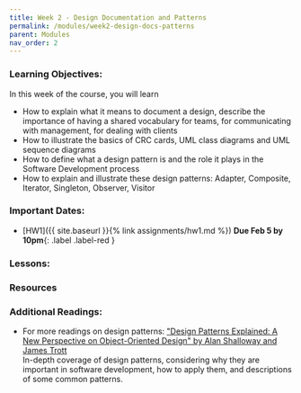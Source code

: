 ```yaml
---
title: Week 2 - Design Documentation and Patterns
permalink: /modules/week2-design-docs-patterns
parent: Modules
nav_order: 2
---
```

### Learning Objectives:

In this week of the course, you will learn
* How to explain what it means to document a design, describe the importance of having a shared vocabulary for teams, for communicating with management, for dealing with clients
* How to illustrate the basics of CRC cards, UML class diagrams and UML sequence diagrams
* How to define what a design pattern is and the role it plays in the Software Development process
* How to explain and illustrate these design patterns: Adapter, Composite, Iterator, Singleton, Observer, Visitor


### Important Dates:
* [HW1]({{ site.baseurl }}{% link assignments/hw1.md %}) **Due Feb 5 by 10pm**{: .label .label-red }

### Lessons:

### Resources


### Additional Readings:
* For more readings on design patterns: ["Design Patterns Explained: A New Perspective on Object-Oriented Design" by Alan Shalloway and James Trott](https://learning.oreilly.com/library/view/design-patterns-explained/0201715945/)<br />In-depth coverage of design patterns, considering why they are important in software development, how to apply them, and descriptions of some common patterns.
